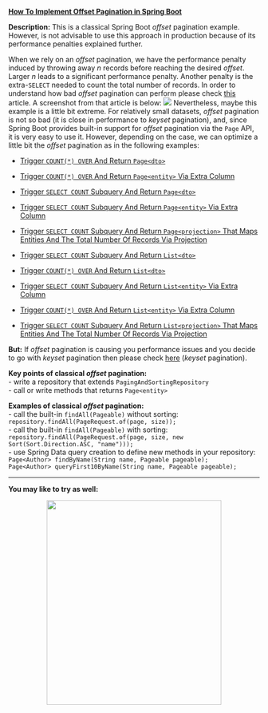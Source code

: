 **[How To Implement Offset Pagination in Spring Boot](https://github.com/AnghelLeonard/Hibernate-SpringBoot/tree/master/HibernateSpringBootOffsetPagination)**

**Description:** This is a classical Spring Boot *offset* pagination example. However, is not advisable to use this approach in production because of its performance penalties explained further. 

When we rely on an *offset* pagination, we have the performance penalty induced by throwing away *n* records before reaching the desired *offset*. Larger *n* leads to a significant performance penalty. Another penalty is the extra-`SELECT` needed to count the total number of records. In order to understand how bad *offset* pagination can perform please check [this](http://allyouneedisbackend.com/blog/2017/09/24/the-sql-i-love-part-1-scanning-large-table/) article. A screenshot from that article is below:
![](https://github.com/AnghelLeonard/Hibernate-SpringBoot/blob/master/HibernateSpringBootKeysetPagination/offset%20pagination.png)
Nevertheless, maybe this example is a little bit extreme. For relatively small datasets, *offset* pagination is not so bad (it is close in performance to *keyset* pagination), and, since Spring Boot provides built-in support for *offset* pagination via the `Page` API, it is very easy to use it. However, depending on the case, we can optimize a little bit the *offset* pagination as in the following examples:

- [Trigger `COUNT(*) OVER` And Return `Page<dto>`](https://github.com/AnghelLeonard/Hibernate-SpringBoot/tree/master/HibernateSpringBootPageDtoOffsetPaginationWF)
- [Trigger `COUNT(*) OVER` And Return `Page<entity>` Via Extra Column](https://github.com/AnghelLeonard/Hibernate-SpringBoot/tree/master/HibernateSpringBootPageEntityOffsetPaginationExtraColumnWF)
- [Trigger `SELECT COUNT` Subquery And Return `Page<dto>`](https://github.com/AnghelLeonard/Hibernate-SpringBoot/tree/master/HibernateSpringBootPageDtoOffsetPagination)
- [Trigger `SELECT COUNT` Subquery And Return `Page<entity>` Via Extra Column](https://github.com/AnghelLeonard/Hibernate-SpringBoot/tree/master/HibernateSpringBootPageEntityOffsetPaginationExtraColumn)
- [Trigger `SELECT COUNT` Subquery And Return `Page<projection>` That Maps Entities And The Total Number Of Records Via Projection](https://github.com/AnghelLeonard/Hibernate-SpringBoot/tree/master/HibernateSpringBootPageEntityOffsetPaginationProjection)

- [Trigger `SELECT COUNT` Subquery And Return `List<dto>`](https://github.com/AnghelLeonard/Hibernate-SpringBoot/tree/master/HibernateSpringBootListDtoOffsetPagination)
- [Trigger `COUNT(*) OVER` And Return `List<dto>`](https://github.com/AnghelLeonard/Hibernate-SpringBoot/tree/master/HibernateSpringBootListDtoOffsetPaginationWF)
- [Trigger `SELECT COUNT` Subquery And Return `List<entity>` Via Extra Column](https://github.com/AnghelLeonard/Hibernate-SpringBoot/tree/master/HibernateSpringBootListEntityOffsetPaginationExtraColumn)
- [Trigger `COUNT(*) OVER` And Return `List<entity>` Via Extra Column](https://github.com/AnghelLeonard/Hibernate-SpringBoot/tree/master/HibernateSpringBootListEntityOffsetPaginationExtraColumnWF)
- [Trigger `SELECT COUNT` Subquery And Return `List<projection>` That Maps Entities And The Total Number Of Records Via Projection](https://github.com/AnghelLeonard/Hibernate-SpringBoot/tree/master/HibernateSpringBootListEntityOffsetPaginationProjection)

**But:** If *offset* pagination is causing you performance issues and you decide to go with *keyset* pagination then please check [here](https://github.com/AnghelLeonard/Hibernate-SpringBoot/tree/master/HibernateSpringBootKeysetPagination) (*keyset* pagination).

**Key points of classical *offset* pagination:**\
     - write a repository that extends `PagingAndSortingRepository`\
     - call or write methods that returns `Page<entity>`

**Examples of classical *offset* pagination:**\
     - call the built-in `findAll(Pageable)` without sorting:\
     `repository.findAll(PageRequest.of(page, size));`\
     - call the built-in `findAll(Pageable)` with sorting:\
     `repository.findAll(PageRequest.of(page, size, new Sort(Sort.Direction.ASC, "name")));`\
     - use Spring Data query creation to define new methods in your repository:\
     `Page<Author> findByName(String name, Pageable pageable);`\
     `Page<Author> queryFirst10ByName(String name, Pageable pageable);`

-------------------------------

**You may like to try as well:**
<a href="https://leanpub.com/java-persistence-performance-illustrated-guide"><p align="center"><img src="https://github.com/AnghelLeonard/Hibernate-SpringBoot/blob/master/Java%20Persistence%20Performance%20Illustrated%20Guide.jpg" height="410" width="350"/></p></a>
